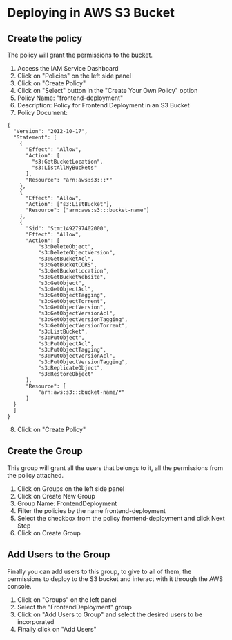 # Deploying in AWS S3 Bucket

## Create the policy

The policy will grant the permissions to the bucket.

1. Access the IAM Service Dashboard
2. Click on "Policies" on the left side panel
3. Click on "Create Policy"
4. Click on "Select" button in the "Create Your Own Policy" option
5. Policy Name: "frontend-deployment"
6. Description: Policy for Frontend Deployment in an S3 Bucket
7. Policy Document:

```
{
  "Version": "2012-10-17",
  "Statement": [
    {
      "Effect": "Allow",
      "Action": [
        "s3:GetBucketLocation",
        "s3:ListAllMyBuckets"
      ],
      "Resource": "arn:aws:s3:::*"
    },
    {
      "Effect": "Allow",
      "Action": ["s3:ListBucket"],
      "Resource": ["arn:aws:s3:::bucket-name"]
    },
    {
      "Sid": "Stmt1492797402000",
      "Effect": "Allow",
      "Action": [
          "s3:DeleteObject",
          "s3:DeleteObjectVersion",
          "s3:GetBucketAcl",
          "s3:GetBucketCORS",
          "s3:GetBucketLocation",
          "s3:GetBucketWebsite",
          "s3:GetObject",
          "s3:GetObjectAcl",
          "s3:GetObjectTagging",
          "s3:GetObjectTorrent",
          "s3:GetObjectVersion",
          "s3:GetObjectVersionAcl",
          "s3:GetObjectVersionTagging",
          "s3:GetObjectVersionTorrent",
          "s3:ListBucket",
          "s3:PutObject",
          "s3:PutObjectAcl",
          "s3:PutObjectTagging",
          "s3:PutObjectVersionAcl",
          "s3:PutObjectVersionTagging",
          "s3:ReplicateObject",
          "s3:RestoreObject"
      ],
      "Resource": [
          "arn:aws:s3:::bucket-name/*"
      ]
  }
  ]
}
```

8. Click on "Create Policy"

## Create the Group

This group will grant all the users that belongs to it, all the permissions from the policy attached.

1. Click on Groups on the left side panel
2. Click on Create New Group
3. Group Name: FrontendDeployment
4. Filter the policies by the name frontend-deployment
5. Select the checkbox from the policy frontend-deployment and click Next Step
6. Click on Create Group

## Add Users to the Group

Finally you can add users to this group, to give to all of them, the permissions to deploy to the S3 bucket and interact with it through the AWS console.

1. Click on "Groups" on the left panel
2. Select the "FrontendDeployment" group
3. Click on "Add Users to Group" and select the desired users to be incorporated
4. Finally click on "Add Users"
